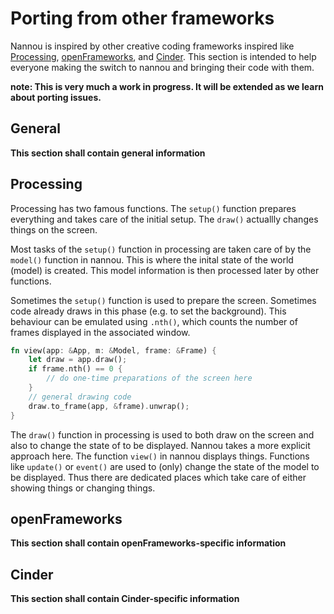 # Porting from other frameworks

Nannou is inspired by other creative coding frameworks inspired like [Processing](https://processing.org),
[openFrameworks](https://openframeworks.cc), and [Cinder](https://libcinder.org/).
This section is intended to help everyone making the switch to nannou and bringing their code with them.

**note: This is very much a work in progress. It will be extended as we learn about porting issues.**

## General
**This section shall contain general information**

## Processing
Processing has two famous functions. The `setup()` function prepares everything and takes care of
the initial setup. The `draw()` actuallly changes things on the screen.

Most tasks of the `setup()` function in processing are taken care of by the `model()` function in nannou.
This is where the inital state of the world (model) is created. This model information is then processed
later by other functions.

Sometimes the `setup()` function is used to prepare the screen. Sometimes code already draws
in this phase (e.g. to set the background). This behaviour can be emulated using `.nth()`, which
counts the number of frames displayed in the associated window.
```rust
fn view(app: &App, m: &Model, frame: &Frame) {
    let draw = app.draw();
    if frame.nth() == 0 {
        // do one-time preparations of the screen here
    }
    // general drawing code
    draw.to_frame(app, &frame).unwrap();
}
```

The `draw()` function in processing is used to both draw on the screen and also to change the state
of to be displayed. Nannou takes a more explicit approach here. The function `view()` in nannou
displays things. Functions like `update()` or `event()` are used to (only) change the state of the
model to be displayed. Thus there are dedicated places which take care of either showing things
or changing things.


## openFrameworks
**This section shall contain openFrameworks-specific information**

## Cinder
**This section shall contain Cinder-specific information**

